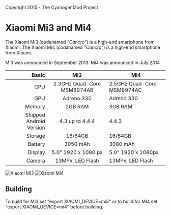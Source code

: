 Copyright 2015 - The CyanogenMod Project

Xiaomi Mi3 and Mi4
==============

The Xiaomi Mi3 (codenamed _"Cancro"_) is a high-end smartphone from Xiaomi.
The Xiaomi Mi4 (codanamed _"Cancro"_) is a high-end smartphone from Xiaomi.

Mi3 was announced in September 2013.
Mi4 was announced in July 2014

Basic   | Mi3                               | Mi4
-------:|:---------------------------------:|------------------------------
CPU     | 2.3GHz Quad-Core MSM8974AB        | 2.5GHz Quad-Core MSM8974AC
GPU     | Adreno 330                        | Adreno 330
Memory  | 2GB RAM                           | 3GB RAM
Shipped Android Version | 4.3 up to 4.4.4   | 4.4.3
Storage | 16/64GB                           | 16/64GB                
Battery | 3050 mAh                          | 3080 mAh
Display | 5.0" 1920 x 1080 px               | 5.0" 1920 x 1080px
Camera  | 13MPx, LED Flash                  | 13MPx, LED Flash

![Xiaomi Mi3](http://cdn.gsmarena.com/vv/reviewsimg/xiaomi-mi-3/gal/gsmarena_004.jpg "Xiaomi Mi3 in black")
![Xiaomi Mi4](http://cdn2.gsmarena.com/vv/bigpic/xiaomi-mi-4.jpg "Xiaomi Mi4 in black")

Building
-------
To build for MI3 set "export XIAOMI_DEVICE=mi3" or to build for MI4 set "export XIAOMI_DEVICE=mi4" before building.
